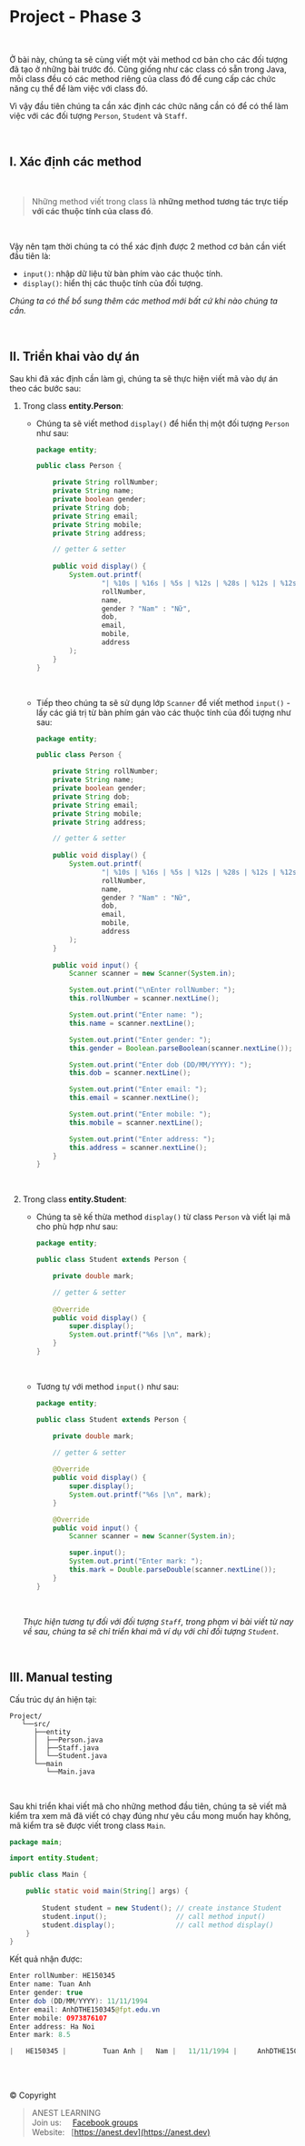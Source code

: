 # Project - Phase 3

<br />

Ở bài này, chúng ta sẽ cùng viết một vài method cơ bản cho các đối tượng đã tạo ở những bài trước đó. Cũng giống như các class có sẵn trong Java, mỗi class đều có các method riêng của class đó để cung cấp các chức năng cụ thể để làm việc với class đó.

Vì vậy đầu tiên chúng ta cần xác định các chức năng cần có để có thể làm việc với các đối tượng `Person`, `Student` và `Staff`.

<br />

## I. Xác định các method

<br />

> Những method viết trong class là **những method tương tác trực tiếp với các thuộc tính của class đó**.

<br />

Vậy nên tạm thời chúng ta có thể xác định được 2 method cơ bản cần viết đầu tiên là:
- `input()`: nhập dữ liệu từ bàn phím vào các thuộc tính.
- `display()`: hiển thị các thuộc tính của đối tượng.

*Chúng ta có thể bổ sung thêm các method mới bất cứ khi nào chúng ta cần.*

<br />

## II. Triển khai vào dự án

Sau khi đã xác định cần làm gì, chúng ta sẽ thực hiện viết mã vào dự án theo các bước sau:

1. Trong class **entity.Person**:
    - Chúng ta sẽ viết method `display()` để hiển thị một đối tượng `Person` như sau:

      ```java
      package entity;

      public class Person {

          private String rollNumber;
          private String name;
          private boolean gender;
          private String dob;
          private String email;
          private String mobile;
          private String address;

          // getter & setter
          
          public void display() {
              System.out.printf(
                      "| %10s | %16s | %5s | %12s | %28s | %12s | %12s |",
                      rollNumber,
                      name,
                      gender ? "Nam" : "Nữ",
                      dob,
                      email,
                      mobile,
                      address
              );
          }
      }
      ```

    <br />

    - Tiếp theo chúng ta sẽ sử dụng lớp `Scanner` để viết method `input()` - lấy các giá trị từ bàn phím gán vào các thuộc tính của đối tượng như sau:

      ```java
      package entity;

      public class Person {

          private String rollNumber;
          private String name;
          private boolean gender;
          private String dob;
          private String email;
          private String mobile;
          private String address;

          // getter & setter
          
          public void display() {
              System.out.printf(
                      "| %10s | %16s | %5s | %12s | %28s | %12s | %12s |",
                      rollNumber,
                      name,
                      gender ? "Nam" : "Nữ",
                      dob,
                      email,
                      mobile,
                      address
              );
          }
          
          public void input() {
              Scanner scanner = new Scanner(System.in);

              System.out.print("\nEnter rollNumber: ");
              this.rollNumber = scanner.nextLine();

              System.out.print("Enter name: ");
              this.name = scanner.nextLine();

              System.out.print("Enter gender: ");
              this.gender = Boolean.parseBoolean(scanner.nextLine());

              System.out.print("Enter dob (DD/MM/YYYY): ");
              this.dob = scanner.nextLine();

              System.out.print("Enter email: ");
              this.email = scanner.nextLine();

              System.out.print("Enter mobile: ");
              this.mobile = scanner.nextLine();

              System.out.print("Enter address: ");
              this.address = scanner.nextLine();
          }
      }
      ```

      <br />
    
2. Trong class **entity.Student**:
    - Chúng ta sẽ kế thừa method `display()` từ class `Person` và viết lại mã cho phù hợp như sau: 
    
      ```java
      package entity;

      public class Student extends Person {

          private double mark;

          // getter & setter
          
          @Override
          public void display() {
              super.display();
              System.out.printf("%6s |\n", mark);
          }
      }
      ```

      <br />
      
      
    - Tương tự với method `input()` như sau:
    
      ```java
      package entity;

      public class Student extends Person {

          private double mark;

          // getter & setter
          
          @Override
          public void display() {
              super.display();
              System.out.printf("%6s |\n", mark);
          }

          @Override
          public void input() {
              Scanner scanner = new Scanner(System.in);

              super.input();
              System.out.print("Enter mark: ");
              this.mark = Double.parseDouble(scanner.nextLine());
          }
      }
      ```
      
      <br />
      
    *Thực hiện tương tự đối với đối tượng `Staff`, trong phạm vi bài viết từ nay về sau, chúng ta sẽ chỉ triển khai mã ví dụ với chỉ đối tượng `Student`.*
    
<br />

## III. Manual testing

Cấu trúc dự án hiện tại:
```
Project/
   └──src/  
      ├──entity
      │  ├──Person.java
      │  ├──Staff.java
      │  └──Student.java
      └──main 
         └──Main.java
```

<br />

Sau khi triển khai viết mã cho những method đầu tiên, chúng ta sẽ viết mã kiểm tra xem mã đã viết có chạy đúng như yêu cầu mong muốn hay không, mã kiểm tra sẽ được viết trong class `Main`.

```java
package main;

import entity.Student;

public class Main {

    public static void main(String[] args) {
    
        Student student = new Student(); // create instance Student
        student.input();                 // call method input()
        student.display();               // call method display()
    }
}
```

Kết quả nhận được:

```java
Enter rollNumber: HE150345
Enter name: Tuan Anh
Enter gender: true
Enter dob (DD/MM/YYYY): 11/11/1994
Enter email: AnhDTHE150345@fpt.edu.vn
Enter mobile: 0973876107
Enter address: Ha Noi
Enter mark: 8.5

|   HE150345 |         Tuan Anh |   Nam |   11/11/1994 |     AnhDTHE150345@fpt.edu.vn |   0973876107 |       Ha Noi |   8.5 |
```

<br />

##  

© Copyright
> ANEST LEARNING  
> Join us: &nbsp;&nbsp;&nbsp; [Facebook groups](https://www.facebook.com/groups/anest.learning/)  
> Website: &nbsp; [https://anest.dev](https://anest.dev)  
